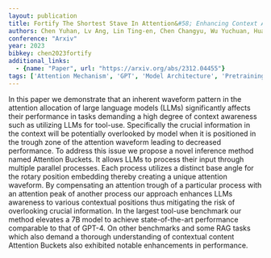 ```yaml
---
layout: publication
title: Fortify The Shortest Stave In Attention&#58; Enhancing Context Awareness Of Large Language Models For Effective Tool Use
authors: Chen Yuhan, Lv Ang, Lin Ting-en, Chen Changyu, Wu Yuchuan, Huang Fei, Li Yongbin, Yan Rui
conference: "Arxiv"
year: 2023
bibkey: chen2023fortify
additional_links:
  - {name: "Paper", url: "https://arxiv.org/abs/2312.04455"}
tags: ['Attention Mechanism', 'GPT', 'Model Architecture', 'Pretraining Methods', 'RAG', 'Reinforcement Learning']
---
```

In this paper we demonstrate that an inherent waveform pattern in the attention allocation of large language models (LLMs) significantly affects their performance in tasks demanding a high degree of context awareness such as utilizing LLMs for tool-use. Specifically the crucial information in the context will be potentially overlooked by model when it is positioned in the trough zone of the attention waveform leading to decreased performance. To address this issue we propose a novel inference method named Attention Buckets. It allows LLMs to process their input through multiple parallel processes. Each process utilizes a distinct base angle for the rotary position embedding thereby creating a unique attention waveform. By compensating an attention trough of a particular process with an attention peak of another process our approach enhances LLMs awareness to various contextual positions thus mitigating the risk of overlooking crucial information. In the largest tool-use benchmark our method elevates a 7B model to achieve state-of-the-art performance comparable to that of GPT-4. On other benchmarks and some RAG tasks which also demand a thorough understanding of contextual content Attention Buckets also exhibited notable enhancements in performance.
